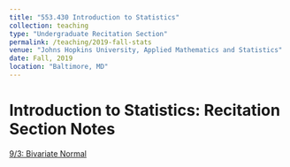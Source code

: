```yaml
---
title: "553.430 Introduction to Statistics"
collection: teaching
type: "Undergraduate Recitation Section"
permalink: /teaching/2019-fall-stats
venue: "Johns Hopkins University, Applied Mathematics and Statistics"
date: Fall, 2019
location: "Baltimore, MD"
---
```


Introduction to Statistics: Recitation Section Notes
======
[9/3: Bivariate Normal](/_teaching/1-Bivariate_Normal.md)

